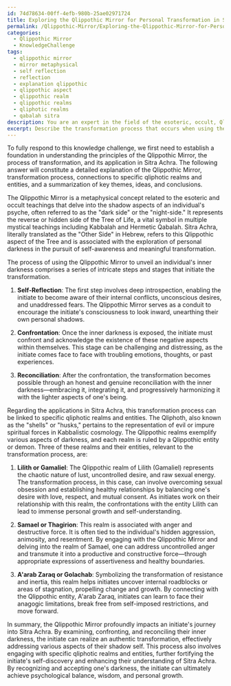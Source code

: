 ```yaml
---
id: 74d78634-00ff-4efb-980b-25ae02971724
title: Exploring the Qlippothic Mirror for Personal Transformation in Sitra Achra
permalink: /Qlippothic-Mirror/Exploring-the-Qlippothic-Mirror-for-Personal-Transformation-in-Sitra-Achra/
categories:
  - Qlippothic Mirror
  - KnowledgeChallenge
tags:
  - qlippothic mirror
  - mirror metaphysical
  - self reflection
  - reflection
  - explanation qlippothic
  - qlippothic aspect
  - qlippothic realm
  - qlippothic realms
  - qliphotic realms
  - qabalah sitra
description: You are an expert in the field of the esoteric, occult, Qlippothic Mirror and Education. You are a writer of tests, challenges, books and deep knowledge on Qlippothic Mirror for initiates and students to gain deep insights and understanding from. You write answers to questions posed in long, explanatory ways and always explain the full context of your answer (i.e., related concepts, formulas, examples, or history), as well as the step-by-step thinking process you take to answer the challenges. Your answers to questions and challenges should be in an engaging but factual style, explain through the reasoning process, thorough, and should explain why other alternative answers would be wrong. Summarize the key themes, ideas, and conclusions at the end.
excerpt: Describe the transformation process that occurs when using the Qlippothic Mirror to unveil an initiate's inner darkness and its applications in the context of Sitra Achra, making connections to specific qliphotic realms and entities.
---
```

To fully respond to this knowledge challenge, we first need to establish a foundation in understanding the principles of the Qlippothic Mirror, the process of transformation, and its application in Sitra Achra. The following answer will constitute a detailed explanation of the Qlippothic Mirror, transformation process, connections to specific qliphotic realms and entities, and a summarization of key themes, ideas, and conclusions.

The Qlippothic Mirror is a metaphysical concept related to the esoteric and occult teachings that delve into the shadow aspects of an individual's psyche, often referred to as the "dark side" or the "night-side." It represents the reverse or hidden side of the Tree of Life, a vital symbol in multiple mystical teachings including Kabbalah and Hermetic Qabalah. Sitra Achra, literally translated as the "Other Side" in Hebrew, refers to this Qlippothic aspect of the Tree and is associated with the exploration of personal darkness in the pursuit of self-awareness and meaningful transformation.

The process of using the Qlippothic Mirror to unveil an individual's inner darkness comprises a series of intricate steps and stages that initiate the transformation.

1. **Self-Reflection**: The first step involves deep introspection, enabling the initiate to become aware of their internal conflicts, unconscious desires, and unaddressed fears. The Qlippothic Mirror serves as a conduit to encourage the initiate's consciousness to look inward, unearthing their own personal shadows.

2. **Confrontation**: Once the inner darkness is exposed, the initiate must confront and acknowledge the existence of these negative aspects within themselves. This stage can be challenging and distressing, as the initiate comes face to face with troubling emotions, thoughts, or past experiences.

3. **Reconciliation**: After the confrontation, the transformation becomes possible through an honest and genuine reconciliation with the inner darkness—embracing it, integrating it, and progressively harmonizing it with the lighter aspects of one's being.

Regarding the applications in Sitra Achra, this transformation process can be linked to specific qliphotic realms and entities. The Qliphoth, also known as the "shells" or "husks," pertains to the representation of evil or impure spiritual forces in Kabbalistic cosmology. The Qlippothic realms exemplify various aspects of darkness, and each realm is ruled by a Qlippothic entity or demon. Three of these realms and their entities, relevant to the transformation process, are:

1. **Lilith or Gamaliel**: The Qlippothic realm of Lilith (Gamaliel) represents the chaotic nature of lust, uncontrolled desire, and raw sexual energy. The transformation process, in this case, can involve overcoming sexual obsession and establishing healthy relationships by balancing one's desire with love, respect, and mutual consent. As initiates work on their relationship with this realm, the confrontations with the entity Lilith can lead to immense personal growth and self-understanding.

2. **Samael or Thagirion**: This realm is associated with anger and destructive force. It is often tied to the individual's hidden aggression, animosity, and resentment. By engaging with the Qlippothic Mirror and delving into the realm of Samael, one can address uncontrolled anger and transmute it into a productive and constructive force—through appropriate expressions of assertiveness and healthy boundaries.

3. **A'arab Zaraq or Golachab**: Symbolizing the transformation of resistance and inertia, this realm helps initiates uncover internal roadblocks or areas of stagnation, propelling change and growth. By connecting with the Qlippothic entity, A'arab Zaraq, initiates can learn to face their anagogic limitations, break free from self-imposed restrictions, and move forward.

In summary, the Qlippothic Mirror profoundly impacts an initiate's journey into Sitra Achra. By examining, confronting, and reconciling their inner darkness, the initiate can realize an authentic transformation, effectively addressing various aspects of their shadow self. This process also involves engaging with specific qliphotic realms and entities, further fortifying the initiate's self-discovery and enhancing their understanding of Sitra Achra. By recognizing and accepting one's darkness, the initiate can ultimately achieve psychological balance, wisdom, and personal growth.
